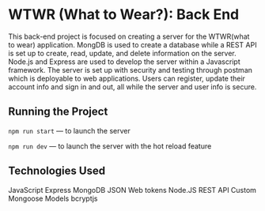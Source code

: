 # WTWR (What to Wear?): Back End

This back-end project is focused on creating a server for the WTWR(what to wear) application. MongDB is used to create a database while a REST API is set up to create, read, update, and delete information on the server. Node.js and Express are used to develop the server within a Javascript framework. The server is set up with security and testing through postman which is deployable to web applications. Users can register, update their account info and sign in and out, all while the server and user info is secure.

## Running the Project

`npm run start` — to launch the server

`npm run dev` — to launch the server with the hot reload feature

## Technologies Used

JavaScript
Express
MongoDB
JSON Web tokens
Node.JS
REST API
Custom Mongoose Models
bcryptjs
